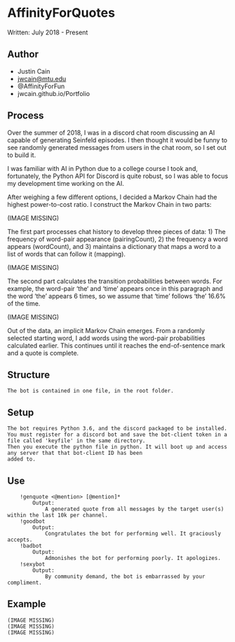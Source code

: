 # AffinityForQuotes
Written: July 2018 - Present
## Author
- Justin Cain
- jwcain@mtu.edu
- @AffinityForFun
- jwcain.github.io/Portfolio

## Process
Over the summer of 2018, I was in a discord chat room discussing an AI capable of generating Seinfeld episodes. I then thought it would be funny to see randomly generated messages from users in the chat room, so I set out to build it.

I was familiar with AI in Python due to a college course I took and, fortunately, the Python API for Discord is quite robust, so I was able to focus my development time working on the AI. 

After weighing a few different options, I decided a Markov Chain had the highest power-to-cost ratio. I construct the Markov Chain in two parts:

(IMAGE MISSING)

The first part processes chat history to develop three pieces of data: 1) The frequency of word-pair appearance (pairingCount), 2) the frequency a word appears (wordCount), and 3) maintains a dictionary that maps a word to a list of words that can follow it (mapping).

(IMAGE MISSING)

The second part calculates the transition probabilities between words. For example, the word-pair ‘the‘ and ‘time’ appears once in this paragraph and the word ‘the’ appears 6 times, so we assume that ‘time’ follows ‘the’ 16.6% of the time.

(IMAGE MISSING)

Out of the data, an implicit Markov Chain emerges. From a randomly selected starting word, I add words using the word-pair probabilities calculated earlier. This continues until it reaches the end-of-sentence mark and a quote is complete.
	
## Structure
	The bot is contained in one file, in the root folder. 
	
## Setup
	The bot requires Python 3.6, and the discord packaged to be installed.
	You must register for a discord bot and save the bot-client token in a file called 'keyfile' in the same directory.
	Then you execute the python file in python. It will boot up and access any server that that bot-client ID has been 
	added to.
	
## Use
```
	!genquote <@mention> [@mention]*
		Output:
			A generated quote from all messages by the target user(s) within the last 10k per channel.
	!goodbot
		Output:
			Congratulates the bot for performing well. It graciously accepts.
	!badbot
		Output:
			Admonishes the bot for performing poorly. It apologizes.
	!sexybot
		Output:
			By community demand, the bot is embarrassed by your compliment.
```
			
## Example
	(IMAGE MISSING)
	(IMAGE MISSING)
	(IMAGE MISSING)	
	
